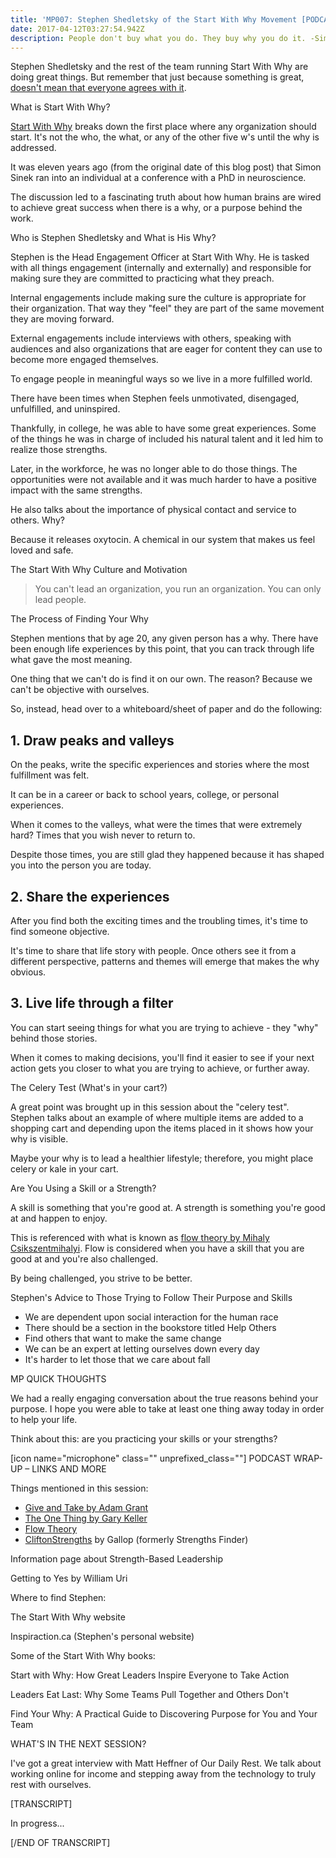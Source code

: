```yaml
---
title: 'MP007: Stephen Shedletsky of the Start With Why Movement [PODCAST]'
date: 2017-04-12T03:27:54.942Z
description: People don't buy what you do. They buy why you do it. -Simon Sinek
---
```

Stephen Shedletsky and the rest of the team running Start With Why are doing great things. But remember that just because something is great,[ doesn't mean that everyone agrees with it](https://www.forbes.com/sites/kenkrogue/2015/07/06/simon-sinek-says-start-with-why-but-sales-experts-disagree/#713f937b4b82).

What is Start With Why?

[Start With Why](startwithwhy.com) breaks down the first place where any organization should start. It's not the who, the what, or any of the other five w's until the why is addressed.

It was eleven years ago (from the original date of this blog post) that Simon Sinek ran into an individual at a conference with a PhD in neuroscience.

The discussion led to a fascinating truth about how human brains are wired to achieve great success when there is a why, or a purpose behind the work.

Who is Stephen Shedletsky and What is His Why?

Stephen is the Head Engagement Officer at Start With Why. He is tasked with all things engagement (internally and externally) and responsible for making sure they are committed to practicing what they preach.

Internal engagements include making sure the culture is appropriate for their organization. That way they "feel" they are part of the same movement they are moving forward.

External engagements include interviews with others, speaking with audiences and also organizations that are eager for content they can use to become more engaged themselves.

To engage people in meaningful ways so we live in a more fulfilled world.

There have been times when Stephen feels unmotivated, disengaged, unfulfilled, and uninspired.

Thankfully, in college, he was able to have some great experiences. Some of the things he was in charge of included his natural talent and it led him to realize those strengths.

Later, in the workforce, he was no longer able to do those things. The opportunities were not available and it was much harder to have a positive impact with the same strengths.

He also talks about the importance of physical contact and service to others. Why?

Because it releases oxytocin. A chemical in our system that makes us feel loved and safe.

The Start With Why Culture and Motivation

> You can't lead an organization, you run an organization. You can only lead people.

The Process of Finding Your Why

Stephen mentions that by age 20, any given person has a why. There have been enough life experiences by this point, that you can track through life what gave the most meaning.

One thing that we can't do is find it on our own. The reason? Because we can't be objective with ourselves.

So, instead, head over to a whiteboard/sheet of paper and do the following:

## 1. Draw peaks and valleys

On the peaks, write the specific experiences and stories where the most fulfillment was felt.

It can be in a career or back to school years, college, or personal experiences.

When it comes to the valleys, what were the times that were extremely hard? Times that you wish never to return to.

Despite those times, you are still glad they happened because it has shaped you into the person you are today.

## 2. Share the experiences

After you find both the exciting times and the troubling times, it's time to find someone objective.

It's time to share that life story with people. Once others see it from a different perspective, patterns and themes will emerge that makes the why obvious.

## 3. Live life through a filter

You can start seeing things for what you are trying to achieve - they "why" behind those stories.

When it comes to making decisions, you'll find it easier to see if your next action gets you closer to what you are trying to achieve, or further away.

The Celery Test (What's in your cart?)

A great point was brought up in this session about the "celery test". Stephen talks about an example of where multiple items are added to a shopping cart and depending upon the items placed in it shows how your why is visible.

Maybe your why is to lead a healthier lifestyle; therefore, you might place celery or kale in your cart.

Are You Using a Skill or a Strength?

A skill is something that you're good at. A strength is something you're good at and happen to enjoy.

This is referenced with what is known as [flow theory by Mihaly Csikszentmihalyi](http://study.com/academy/lesson/mihaly-csikszentmihalyi-flow-theory-works.html). Flow is considered when you have a skill that you are good at and you're also challenged.

By being challenged, you strive to be better.

Stephen's Advice to Those Trying to Follow Their Purpose and Skills

* We are dependent upon social interaction for the human race
* There should be a section in the bookstore titled Help Others
* Find others that want to make the same change
* We can be an expert at letting ourselves down every day
* It's harder to let those that we care about fall

MP QUICK THOUGHTS

We had a really engaging conversation about the true reasons behind your purpose. I hope you were able to take at least one thing away today in order to help your life.

Think about this: are you practicing your skills or your strengths?

\[icon name="microphone" class="" unprefixed_class=""] PODCAST WRAP-UP – LINKS AND MORE

Things mentioned in this session:

* [Give and Take by Adam Grant](https://www.amazon.com/Give-Take-Helping-Others-Success/dp/0143124986)
* [The One Thing by Gary Keller](https://www.amazon.com/ONE-Thing-Surprisingly-Extraordinary-Results/dp/1885167776)
* [Flow Theory](https://www.ted.com/talks/mihaly_csikszentmihalyi_on_flow)
* [CliftonStrengths](https://www.gallupstrengthscenter.com/) by Gallop (formerly Strengths Finder)

Information page about Strength-Based Leadership

Getting to Yes by William Uri

Where to find Stephen:

The Start With Why website

Inspiraction.ca (Stephen's personal website)

Some of the Start With Why books:

Start with Why: How Great Leaders Inspire Everyone to Take Action

Leaders Eat Last: Why Some Teams Pull Together and Others Don't

Find Your Why: A Practical Guide to Discovering Purpose for You and Your Team

WHAT'S IN THE NEXT SESSION?

I've got a great interview with Matt Heffner of Our Daily Rest. We talk about working online for income and stepping away from the technology to truly rest with ourselves.

\[TRANSCRIPT]

In progress...

\[/END OF TRANSCRIPT]
